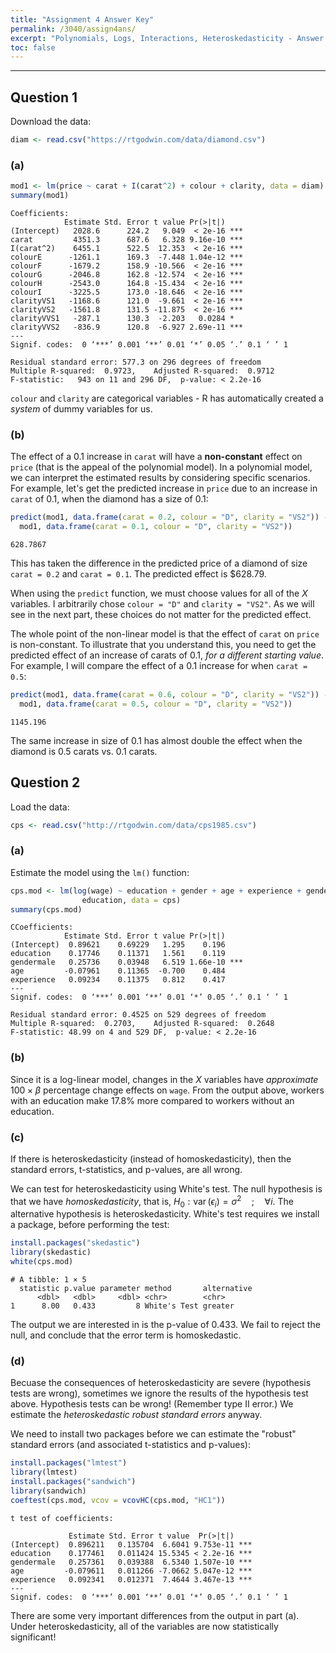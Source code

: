 ```yaml
---
title: "Assignment 4 Answer Key"
permalink: /3040/assign4ans/
excerpt: "Polynomials, Logs, Interactions, Heteroskedasticity - Answer Key"
toc: false
---
```


------------------------------------------------------------------------

## Question 1

Download the data:

```r
diam <- read.csv("https://rtgodwin.com/data/diamond.csv")
```

### (a)

```r
mod1 <- lm(price ~ carat + I(carat^2) + colour + clarity, data = diam)
summary(mod1)
```

```
Coefficients:
            Estimate Std. Error t value Pr(>|t|)    
(Intercept)   2028.6      224.2   9.049  < 2e-16 ***
carat         4351.3      687.6   6.328 9.16e-10 ***
I(carat^2)    6455.1      522.5  12.353  < 2e-16 ***
colourE      -1261.1      169.3  -7.448 1.04e-12 ***
colourF      -1679.2      158.9 -10.566  < 2e-16 ***
colourG      -2046.8      162.8 -12.574  < 2e-16 ***
colourH      -2543.0      164.8 -15.434  < 2e-16 ***
colourI      -3225.5      173.0 -18.646  < 2e-16 ***
clarityVS1   -1168.6      121.0  -9.661  < 2e-16 ***
clarityVS2   -1561.8      131.5 -11.875  < 2e-16 ***
clarityVVS1   -287.1      130.3  -2.203   0.0284 *  
clarityVVS2   -836.9      120.8  -6.927 2.69e-11 ***
---
Signif. codes:  0 ‘***’ 0.001 ‘**’ 0.01 ‘*’ 0.05 ‘.’ 0.1 ‘ ’ 1

Residual standard error: 577.3 on 296 degrees of freedom
Multiple R-squared:  0.9723,	Adjusted R-squared:  0.9712 
F-statistic:   943 on 11 and 296 DF,  p-value: < 2.2e-16
```

`colour` and `clarity` are categorical variables - R has automatically created a _system_ of dummy variables for us.

### (b)

The effect of a 0.1 increase in `carat` will have a **non-constant** effect on `price` (that is the appeal of the polynomial model). In a polynomial model, we can interpret the estimated results by considering specific scenarios. For example, let's get the predicted increase in `price` due to an increase in `carat` of 0.1, when the diamond has a size of 0.1:

```r
predict(mod1, data.frame(carat = 0.2, colour = "D", clarity = "VS2")) - predict(
  mod1, data.frame(carat = 0.1, colour = "D", clarity = "VS2"))
```

```
628.7867
```

This has taken the difference in the predicted price of a diamond of size `carat = 0.2` and `carat = 0.1`. The predicted effect is \$628.79.

When using the `predict` function, we must choose values for all of the $X$ variables. I arbitrarily chose `colour = "D"` and `clarity = "VS2"`. As we will see in the next part, these choices do not matter for the predicted effect.

The whole point of the non-linear model is that the effect of `carat` on `price` is non-constant. To illustrate that you understand this, you need to get the predicted effect of an increase of carats of 0.1, _for a different starting value_. For example, I will compare the effect of a 0.1 increase for when `carat = 0.5`:

```r
predict(mod1, data.frame(carat = 0.6, colour = "D", clarity = "VS2")) - predict(
  mod1, data.frame(carat = 0.5, colour = "D", clarity = "VS2"))
```

```
1145.196
```

The same increase in size of 0.1 has almost double the effect when the diamond is 0.5 carats vs. 0.1 carats.

## Question 2

Load the data:

```r
cps <- read.csv("http://rtgodwin.com/data/cps1985.csv")
```

### (a)

Estimate the model using the `lm()` function:

```r
cps.mod <- lm(log(wage) ~ education + gender + age + experience + gender *
                education, data = cps)
summary(cps.mod)
```

```
CCoefficients:
            Estimate Std. Error t value Pr(>|t|)    
(Intercept)  0.89621    0.69229   1.295    0.196    
education    0.17746    0.11371   1.561    0.119    
gendermale   0.25736    0.03948   6.519 1.66e-10 ***
age         -0.07961    0.11365  -0.700    0.484    
experience   0.09234    0.11375   0.812    0.417    
---
Signif. codes:  0 ‘***’ 0.001 ‘**’ 0.01 ‘*’ 0.05 ‘.’ 0.1 ‘ ’ 1

Residual standard error: 0.4525 on 529 degrees of freedom
Multiple R-squared:  0.2703,	Adjusted R-squared:  0.2648 
F-statistic: 48.99 on 4 and 529 DF,  p-value: < 2.2e-16

```

### (b)

Since it is a log-linear model, changes in the $X$ variables have _approximate_ $100\times\beta$ percentage change effects on `wage`. From the output above, workers with an education make 17.8% more compared to workers without an education.

### (c)

If there is heteroskedasticity (instead of homoskedasticity), then the standard errors, t-statistics, and p-values, are all wrong.

We can test for heteroskedasticity using White's test. The null hypothesis is that we have _homoskedasticity_, that is, $H_0:\operatorname{var}(\epsilon_i) = \sigma^2 \quad ; \quad \forall i$. The alternative hypothesis is heteroskedasticity. White's test requires we install a package, before performing the test:

```r
install.packages("skedastic")
library(skedastic)
white(cps.mod)
```

```
# A tibble: 1 × 5
  statistic p.value parameter method       alternative
      <dbl>   <dbl>     <dbl> <chr>        <chr>      
1      8.00   0.433         8 White's Test greater    
```
The output we are interested in is the p-value of 0.433. We fail to reject the null, and conclude that the error term is homoskedastic.

### (d)

Becuase the consequences of heteroskedasticity are severe (hypothesis tests are wrong), sometimes we ignore the results of the hypothesis test above. Hypothesis tests can be wrong! (Remember type II error.) We estimate the _heteroskedastic robust standard errors_ anyway.

We need to install two packages before we can estimate the "robust" standard errors (and associated t-statistics and p-values):

```r
install.packages("lmtest")
library(lmtest)
install.packages("sandwich")
library(sandwich)
coeftest(cps.mod, vcov = vcovHC(cps.mod, "HC1"))
```

```
t test of coefficients:

             Estimate Std. Error t value  Pr(>|t|)    
(Intercept)  0.896211   0.135704  6.6041 9.753e-11 ***
education    0.177461   0.011424 15.5345 < 2.2e-16 ***
gendermale   0.257361   0.039388  6.5340 1.507e-10 ***
age         -0.079611   0.011266 -7.0662 5.047e-12 ***
experience   0.092341   0.012371  7.4644 3.467e-13 ***
---
Signif. codes:  0 ‘***’ 0.001 ‘**’ 0.01 ‘*’ 0.05 ‘.’ 0.1 ‘ ’ 1
```

There are some very important differences from the output in part (a). Under heteroskedasticity, all of the variables are now statistically significant!

